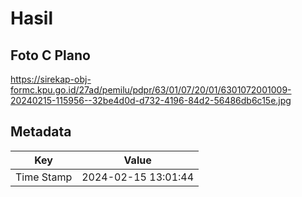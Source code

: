 # Hasil

## Foto C Plano

https://sirekap-obj-formc.kpu.go.id/27ad/pemilu/pdpr/63/01/07/20/01/6301072001009-20240215-115956--32be4d0d-d732-4196-84d2-56486db6c15e.jpg


## Metadata

| Key        | Value               |
| ---------- | ------------------- |
| Time Stamp | 2024-02-15 13:01:44 |



